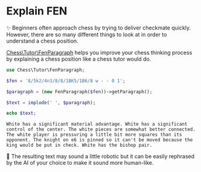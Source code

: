 # Explain FEN

✨ Beginners often approach chess by trying to deliver checkmate quickly. However, there are so many different things to look at in order to understand a chess position.

[Chess\Tutor\FenParagraph](https://github.com/chesslablab/php-chess/blob/master/tests/unit/Tutor/FenParagraphTest.php) helps you improve your chess thinking process by explaining a chess position like a chess tutor would do.

```php
use Chess\Tutor\FenParagraph;

$fen = '8/5k2/4n3/8/8/1BK5/1B6/8 w - - 0 1';

$paragraph = (new FenParagraph($fen))->getParagraph();

$text = implode(' ', $paragraph);

echo $text;
```

```text
White has a significant material advantage. White has a significant control of the center. The white pieces are somewhat better connected. The white player is pressuring a little bit more squares than its opponent. The knight on e6 is pinned so it can't be moved because the king would be put in check. White has the bishop pair.
```

🎉 The resulting text may sound a little robotic but it can be easily rephrased by the AI of your choice to make it sound more human-like.

